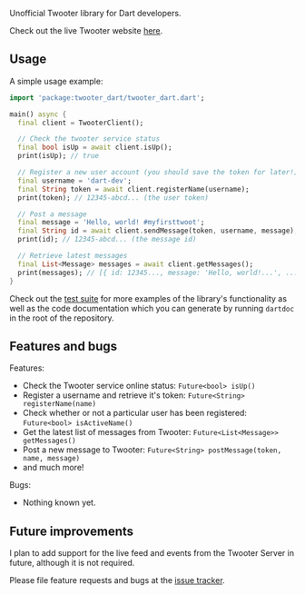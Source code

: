 Unofficial Twooter library for Dart developers.

Check out the live Twooter website [here][twooter].

## Usage

A simple usage example:

```dart
import 'package:twooter_dart/twooter_dart.dart';

main() async {
  final client = TwooterClient();

  // Check the twooter service status
  final bool isUp = await client.isUp();
  print(isUp); // true

  // Register a new user account (you should save the token for later!)
  final username = 'dart-dev';
  final String token = await client.registerName(username);
  print(token); // 12345-abcd... (the user token)

  // Post a message
  final message = 'Hello, world! #myfirsttwoot';
  final String id = await client.sendMessage(token, username, message);
  print(id); // 12345-abcd... (the message id)

  // Retrieve latest messages
  final List<Message> messages = await client.getMessages();
  print(messages); // [{ id: 12345..., message: 'Hello, world!...', ... }, ...]
}
```

Check out the [test suite][tests] for more examples of the library's
functionality as well as the code documentation which you can generate by
running `dartdoc` in the root of the repository.


## Features and bugs

Features:
- Check the Twooter service online status: `Future<bool> isUp()`
- Register a username and retrieve it's token: `Future<String> registerName(name)`
- Check whether or not a particular user has been registered: `Future<bool> isActiveName()`
- Get the latest list of messages from Twooter: `Future<List<Message>> getMessages()`
- Post a new message to Twooter: `Future<String> postMessage(token, name, message)`
- and much more!

Bugs:
- Nothing known yet.


## Future improvements
I plan to add support for the live feed and events from the Twooter Server in
future, although it is not required.


Please file feature requests and bugs at the [issue tracker][tracker].

[tracker]: https://github.com/IncognitoJam/twooter_dart/issues
[tests]: https://github.com/IncognitoJam/twooter_dart/blob/master/test/twooter_dart_test.dart
[twooter]: http://twooter.johnvidler.co.uk
